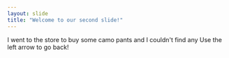 ```yaml
---
layout: slide
title: "Welcome to our second slide!"
---
```

I went to the store to buy some camo pants and I couldn't find any
Use the left arrow to go back!
